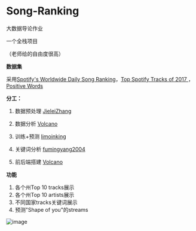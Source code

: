 # Song-Ranking

大数据导论作业

一个全栈项目

（老师给的自由度很高）

**数据集**

采用[Spotify's Worldwide Daily Song Ranking](https://www.kaggle.com/datasets/edumucelli/spotifys-worldwide-daily-song-ranking)，[Top Spotify Tracks of 2017 ](https://www.kaggle.com/datasets/nadintamer/top-tracks-of-2017)，[Positive Words](https://www.kaggle.com/datasets/caicell/positive-words)

**分工：**

1. 数据预处理 [JieleiZhang](https://github.com/JieleiZhang)

2. 数据分析 [Volcano](https://github.com/volcano621)

3. 训练+预测 [limoinking](https://github.com/limoinking)

4. 关键词分析 [fumingyang2004](https://github.com/fumingyang2004)

5. 前后端搭建  [Volcano](https://github.com/volcano621)

**功能**

1. 各个州Top 10 tracks展示
2. 各个州Top 10 artists展示
3. 不同国家tracks关键词展示
4. 预测"Shape of you"的streams

![image](https://github.com/volcano621/Song-Ranking/assets/113242468/6e0d7beb-10f1-4d74-8ee6-1e3eb22bca97)


